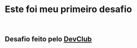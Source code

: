 <h1>Este foi meu primeiro desafio</h1>
<br>
<h2>Desafio feito pelo <a href="https://rodolfomori.com.br/devclub">DevClub</a></h2>
